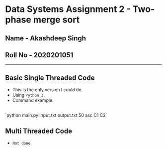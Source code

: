 # Data Systems Assignment 2 - Two-phase merge sort
## Name - Akashdeep Singh
## Roll No - 2020201051

***

## Basic Single Threaded Code
- This is the only version I could do.
- Using `Python 3`.
- Command example:
<br>
`python main.py input.txt output.txt 50 asc C1 C2`

## Multi Threaded Code
- `Not done`.
